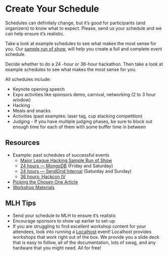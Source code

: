 # Create Your Schedule

Schedules can definitely change, but it’s good for participants \(and organizers\) to know what to expect. Please, send us your schedule and we can help ensure it’s realistic.

Take a look at example schedules to see what makes the most sense for you. Our [sample run of show](https://docs.google.com/spreadsheets/d/1e2B4-AYUU3Y0xFmiTGLYfRosP2IdXxF1Ud5GvGh-6cE/edit?usp=sharing), will help you create a full and complete event schedule.

Decide whether to do a 24 -hour or 36-hour hackathon. Then take a look at example schedules to see what makes the most sense for you.

All schedules include:

* Keynote opening speech
* Expo activities like sponsors demo, carnival, networking \(2 to 3 hour window\)
* Hacking
* Meals and snacks
* Activities \(past examples: laser tag, cup stacking competition\)
* Judging - If you have multiple judging phases, be sure to block out enough time for each of them with some buffer time in between

## Resources

* Example: past schedules of successful events
  * [Major League Hacking Sample Run of Show](https://docs.google.com/spreadsheets/d/1e2B4-AYUU3Y0xFmiTGLYfRosP2IdXxF1Ud5GvGh-6cE/edit?usp=sharing)
  * [24 hours — MongoDB](http://www.mongodb.com/events/NYC-MongoDB-Hackathon) \(Friday and Saturday\)
  * [24 hours — SendGrid Internal](https://www.hackerleague.org/hackathons/sendgrid-internal-hackathon/wikipages/53a877ee9cbedf8d02000002) \(Saturday and Sunday\)
  * [36 hours: Hackcon IV](http://hackcon.io/na/)
* [Picking the Chosen One Article](http://news.mlh.io/how-to-judge-a-hackathon-finding-the-chosen-one-05-15-2014)
* [Workshop Materials](https://localhost.mlh.io)

## MLH Tips

* Send your schedule to MLH to ensure it’s realistic
* Encourage sponsors to show up earlier to set-up
* If you are struggling to find excellent workshop content for your attendees, look into running a [Localhost](https://localhost.mlh.io) event! Localhost provides workshops that work right out of the box. We provide you a slide deck that is easy to follow, all of the documentation, lots of swag, and any hardware that you might need. All for free!

